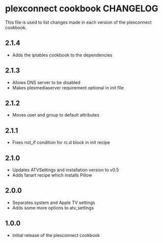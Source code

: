 plexconnect cookbook CHANGELOG
==============================

This file is used to list changes made in each version of the plexconnect cookbook.

2.1.4
-----
* Adds the iptables cookbook to the dependencies

2.1.3
-----
* Allows DNS server to be disabled
* Makes plexmediaserver requirement optional in init file

2.1.2
-----
* Moves user and group to default attributes

2.1.1
-----
* Fixes not_if condition for rc.d block in init recipe

2.1.0
-----
* Updates ATVSettings and installation version to v0.5
* Adds fanart recipe which installs Pillow

2.0.0
-----
* Separates system and Apple TV settings
* Adds some more options to atv_settings

1.0.0
-----
* Initial release of the plexconnect cookbook
